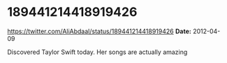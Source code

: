 # 189441214418919426
https://twitter.com/AliAbdaal/status/189441214418919426
**Date:** 2012-04-09

Discovered Taylor Swift today. Her songs are actually amazing
